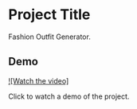 # Project Title

Fashion Outfit Generator.

## Demo

[![Watch the video]](https://www.youtube.com/watch?v=i7Mqho7ISRs)

Click to watch a demo of the project.
